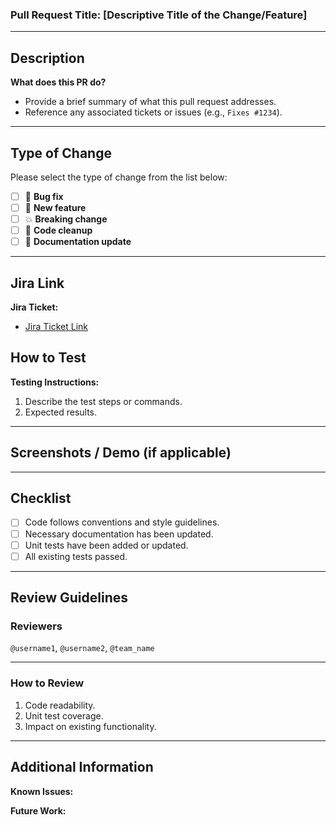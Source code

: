 ### Pull Request Title: **[Descriptive Title of the Change/Feature]**

---

## Description

**What does this PR do?**
- Provide a brief summary of what this pull request addresses.
- Reference any associated tickets or issues (e.g., `Fixes #1234`).

---

## Type of Change

Please select the type of change from the list below:
- [ ] 🐛 **Bug fix**
- [ ] 🚀 **New feature**
- [ ] 💥 **Breaking change**
- [ ] 🧹 **Code cleanup**
- [ ] 📝 **Documentation update**

---

## Jira Link

**Jira Ticket:**
- [Jira Ticket Link](https://your-jira-domain.atlassian.net/browse/TICKET-ID)


## How to Test

**Testing Instructions:**
1. Describe the test steps or commands.
2. Expected results.

---

## Screenshots / Demo (if applicable)

---

## Checklist

- [ ] Code follows conventions and style guidelines.
- [ ] Necessary documentation has been updated.
- [ ] Unit tests have been added or updated.
- [ ] All existing tests passed.

---

## Review Guidelines

### Reviewers

`@username1`, `@username2`, `@team_name`

---

### How to Review

1. Code readability.
2. Unit test coverage.
3. Impact on existing functionality.

---

## Additional Information

**Known Issues:**

**Future Work:**
